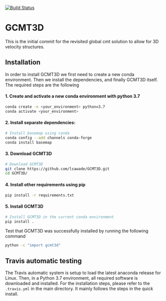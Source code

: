 [![Build Status](https://travis-ci.com/lsawade/GCMT3D.svg?branch=master)](https://travis-ci.com/lsawade/GCMT3D)

# GCMT3D

This is the initial commit for the revisited global cmt solution to allow for 3D 
velocity structures.


## Installation

In order to install GCMT3D we first need to create a new conda environment. Then we install the dependencies, and finally GCMT3D itself. The required steps are the following

#### 1. Create and activate a new conda environment with python 3.7

```bash
conda create -n <your_environment> python=3.7
conda activate <your_environment>
```

#### 2. Install separate dependencies:

```bash
# Install basemap using conda
conda config --add channels conda-forge
conda install basemap
```

#### 3. Download GCMT3D

```bash
# Download GCMT3D
git clone https://github.com/lsawade/GCMT3D.git
cd GCMT3D/
```

#### 4. Install other requirements using pip
```bash
pip install -r requirements.txt
```


#### 5. Install GCMT3D
```bash
# Install GCMT3D in the current conda environment
pip install .
```

Test that GCMT3D was successfully installed by running the following command

```bash
python -c "import gcmt3d"
```

## Travis automatic testing

The Travis automatic system is setup to load the latest anaconda release for 
Linux. Then, in a Python 3.7 environment, all required software is downloaded 
and installed. For the installation steps, please refer to the `.travis.yml` in 
the main directory. It mainly follows the steps in the quick install.

